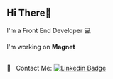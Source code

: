 ## Hi There👋

I'm a Front End Developer :computer:

 I'm working on **Magnet**

 <br/> :email: &nbsp; Contact Me: [![Linkedin Badge](https://img.shields.io/badge/-PaolaSantos-blue?style=flat-square&logo=Linkedin&logoColor=white&link=https://linkedin.com/in/paola-santos-71309976/)](https://linkedin.com/in/paola-santos-71309976/) 
